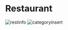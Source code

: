 # Restaurant
![restinfo](https://github.com/Rohityadav2205/Restaurant/assets/109666751/ae04b34f-2cf0-4a61-9fc6-f66519107fcf)
 ![categoryinsert](https://github.com/Rohityadav2205/Restaurant/assets/109666751/0b5bffe4-cf75-47e4-b459-9c334646e13f)

